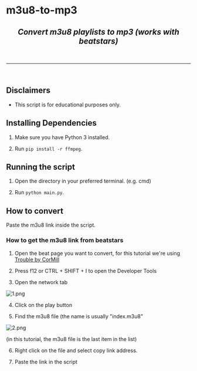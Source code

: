# m3u8-to-mp3
### <h2 align="center"> <i> <b> Convert m3u8 playlists to mp3 (works with beatstars) </b> </i> </h2>

<br>
<hr>
<br>

## Disclaimers
* This script is for educational purposes only.

## Installing Dependencies 
1. Make sure you have Python 3 installed.

2. Run `pip install -r ffmpeg`.

## Running the script
1. Open the directory in your preferred terminal. (e.g. cmd)

2. Run `python main.py`.

## How to convert

Paste the m3u8 link inside the script.

### How to get the m3u8 link from beatstars

1. Open the beat page you want to convert, for this tutorial we're using [Trouble by CorMill](https://www.beatstars.com/beat/trouble-2194812)

2. Press f12 or CTRL + SHIFT + I to open the Developer Tools

3. Open the network tab

![1.png](https://rayr.ml/Github/1.png)

4. Click on the play button

5. Find the m3u8 file (the name is usually "index.m3u8"

![2.png](https://rayr.ml/Github/2.png)

(in this tutorial, the m3u8 file is the last item in the list)

6. Right click on the file and select copy link address.

7. Paste the link in the script
